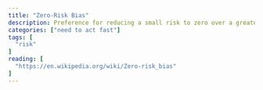 ```yaml
---
title: "Zero-Risk Bias"
description: Preference for reducing a small risk to zero over a greater reduction in a larger risk."
categories: ["need to act fast"]
tags: [
  "risk"
]
reading: [
  "https://en.wikipedia.org/wiki/Zero-risk_bias"
]
---
```


